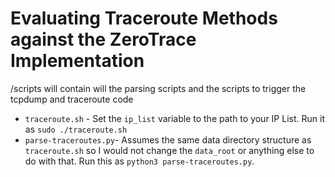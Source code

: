 # Evaluating Traceroute Methods against the ZeroTrace Implementation
/scripts will contain will the parsing scripts and the scripts to trigger the tcpdump and traceroute code

- `traceroute.sh` - Set the `ip_list` variable to the path to your IP List. Run it as `sudo ./traceroute.sh`
- `parse-traceroutes.py`- Assumes the same data directory structure as `traceroute.sh` so I would not change the `data_root` or anything else to do with that. Run this as `python3 parse-traceroutes.py`.
